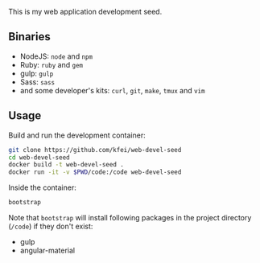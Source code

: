 This is my web application development seed.

## Binaries

  - NodeJS: `node` and `npm`
  - Ruby: `ruby` and `gem`
  - gulp: `gulp`
  - Sass: `sass`
  - and some developer's kits: `curl`, `git`, `make`, `tmux` and `vim`

## Usage

Build and run the development container:

```bash
git clone https://github.com/kfei/web-devel-seed
cd web-devel-seed
docker build -t web-devel-seed .
docker run -it -v $PWD/code:/code web-devel-seed
```

Inside the container:

```bash
bootstrap
```

Note that `bootstrap` will install following packages in the project directory
(`/code`) if they don't exist:
  - gulp
  - angular-material
